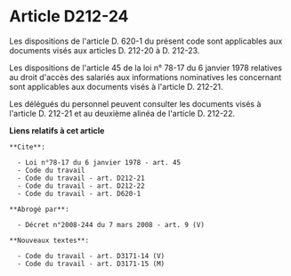 # Article D212-24

Les dispositions de l'article D. 620-1 du présent code sont applicables aux documents visés aux articles D. 212-20 à D.
212-23.

Les dispositions de l'article 45 de la loi n° 78-17 du 6 janvier 1978 relatives au droit d'accès des salariés aux
informations nominatives les concernant sont applicables aux documents visés à l'article D. 212-21.

Les délégués du personnel peuvent consulter les documents visés à l'article D. 212-21 et au deuxième alinéa de l'article D.
212-22.

**Liens relatifs à cet article**

	**Cite**:

	  - Loi n°78-17 du 6 janvier 1978 - art. 45
	  - Code du travail
	  - Code du travail - art. D212-21
	  - Code du travail - art. D212-22
	  - Code du travail - art. D620-1

	**Abrogé par**:

	  - Décret n°2008-244 du 7 mars 2008 - art. 9 (V)

	**Nouveaux textes**:

	  - Code du travail - art. D3171-14 (V)
	  - Code du travail - art. D3171-15 (M)
